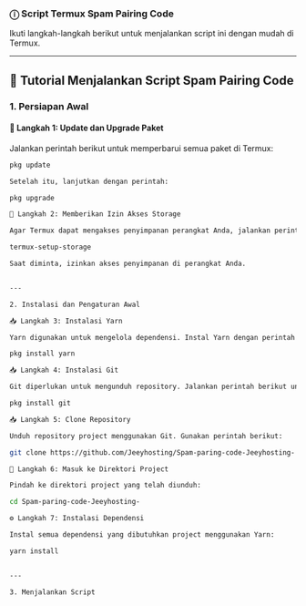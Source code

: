 ### ⓘ Script Termux Spam Pairing Code  

Ikuti langkah-langkah berikut untuk menjalankan script ini dengan mudah di Termux.  

---

## 📢 Tutorial Menjalankan Script Spam Pairing Code  

### 1. Persiapan Awal  

#### 🔄 Langkah 1: Update dan Upgrade Paket  
Jalankan perintah berikut untuk memperbarui semua paket di Termux:  
```bash
pkg update

Setelah itu, lanjutkan dengan perintah:

pkg upgrade

📂 Langkah 2: Memberikan Izin Akses Storage

Agar Termux dapat mengakses penyimpanan perangkat Anda, jalankan perintah berikut:

termux-setup-storage

Saat diminta, izinkan akses penyimpanan di perangkat Anda.


---

2. Instalasi dan Pengaturan Awal

📥 Langkah 3: Instalasi Yarn

Yarn digunakan untuk mengelola dependensi. Instal Yarn dengan perintah berikut:

pkg install yarn

📥 Langkah 4: Instalasi Git

Git diperlukan untuk mengunduh repository. Jalankan perintah berikut untuk menginstalnya:

pkg install git

📥 Langkah 5: Clone Repository

Unduh repository project menggunakan Git. Gunakan perintah berikut:

git clone https://github.com/Jeeyhosting/Spam-paring-code-Jeeyhosting-

📂 Langkah 6: Masuk ke Direktori Project

Pindah ke direktori project yang telah diunduh:

cd Spam-paring-code-Jeeyhosting-

⚙️ Langkah 7: Instalasi Dependensi

Instal semua dependensi yang dibutuhkan project menggunakan Yarn:

yarn install


---

3. Menjalankan Script

